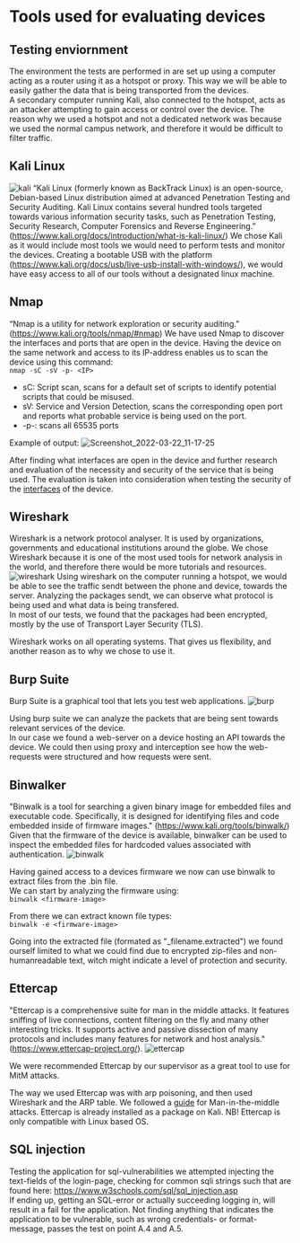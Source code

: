 
# Tools used for evaluating devices

## Testing enviornment
The environment the tests are performed in are set up using a computer acting as a router using it as a hotspot or proxy. This way we will be able to easily gather the data that is being transported from the devices.  
A secondary computer running Kali, also connected to the hotspot, acts as an attacker attempting to gain access or control over the device. The reason why we used a hotspot and not a dedicated network was because we used the normal campus network, and therefore it would be difficult to filter traffic.


## Kali Linux
![kali](https://user-images.githubusercontent.com/98017528/159913136-72ea965a-3430-41c5-932d-ab37b8b7999e.png)
“Kali Linux (formerly known as BackTrack Linux) is an open-source, Debian-based Linux distribution aimed at advanced Penetration Testing and Security Auditing. Kali Linux contains several hundred tools targeted towards various information security tasks, such as Penetration Testing, Security Research, Computer Forensics and Reverse Engineering.” (https://www.kali.org/docs/introduction/what-is-kali-linux/)
We chose Kali as it would include most tools we would need to perform tests and monitor the devices. Creating a bootable USB with the platform (https://www.kali.org/docs/usb/live-usb-install-with-windows/), we would have easy access to all of our tools without a designated linux machine.

## Nmap
“Nmap is a utility for network exploration or security auditing.” (https://www.kali.org/tools/nmap/#nmap)
We have used Nmap to discover the interfaces and ports that are open in the device. Having the device on the same network and access to its IP-address enables us to scan the device using this command:  
```nmap -sC -sV -p- <IP>```
- sC: Script scan, scans for a default set of scripts to identify potential scripts that could be misused.
- sV: Service and Version Detection, scans the corresponding open port and reports what probable service is being used on the port.
- -p-: scans all 65535 ports

Example of output:
![Screenshot_2022-03-22_11-17-25](https://user-images.githubusercontent.com/98017528/159465247-7c69ae95-9645-47d6-9ed9-79caa135f1f5.png)

After finding what interfaces are open in the device and further research and evaluation of the necessity and security  of the service that is being used.
The evaluation is taken into consideration when testing the security of the [interfaces](https://github.com/janstrng/Evaluating-IoT-devices/blob/main/Framework.md#interfaces) of the device.


## Wireshark
Wireshark is a network protocol analyser. It is used by organizations, governments and educational institutions around the globe. We chose Wireshark because it is one of the most used tools for network analysis in the world, and therefore there would be more tutorials and resources.
![wireshark](https://user-images.githubusercontent.com/98017528/159920105-bd147713-f39a-4c41-8339-2ee758d05d3e.png)
Using wireshark on the computer running a hotspot, we would be able to see the traffic sendt between the phone and device, towards the server. Analyzing the packages sendt, we can observe what protocol is being used and what data is being transfered.  
In most of our tests, we found that the packages had been encrypted, mostly by the use of Transport Layer Security (TLS).


Wireshark works on all operating systems. That gives us flexibility, and another reason as to why we chose to use it.

## Burp Suite
Burp Suite is a graphical tool that lets you test web applications.
![burp](https://user-images.githubusercontent.com/98017528/159920099-27b1463c-b8e9-4c1c-b910-ae2757342313.png)

Using burp suite we can analyze the packets that are being sent towards relevant services of the device.  
In our case we found a web-server on a device hosting an API towards the device. We could then using proxy and interception see how the web-requests were structured and how requests were sent.

## Binwalker
"Binwalk is a tool for searching a given binary image for embedded files and executable code. Specifically, it is designed for identifying files and code embedded inside of firmware images." (https://www.kali.org/tools/binwalk/)  
Given that the firmware of the device is available, binwalker can be used to inspect the embedded files for hardcoded values associated with authentication. 
![binwalk](https://user-images.githubusercontent.com/98017528/159920094-c4717241-90d2-43e0-933a-fbefe1d6b4de.png)

Having gained access to a devices firmware we now can use binwalk to extract files from the .bin file.  
We can start by analyzing the firmware using:   
```binwalk <firmware-image>```  

From there we can extract known file types:  
```binwalk -e <firmware-image>```  

Going into the extracted file (formated as "_filename.extracted") we found ourself limited to what we could find due to encrypted zip-files and non-humanreadable text, witch might indicate a level of protection and security.

## Ettercap
"Ettercap is a comprehensive suite for man in the middle attacks. It features sniffing of live connections, content filtering on the fly and many other interesting tricks. It supports active and passive dissection of many protocols and includes many features for network and host analysis." (https://www.ettercap-project.org/). 
![ettercap](https://user-images.githubusercontent.com/98017528/159920102-4bead2dd-4aba-403d-a41e-f9cf35d97fcf.png)

We were recommended Ettercap by our supervisor as a great tool to use for MitM attacks. 

The way we used Ettercap was with arp poisoning, and then used Wireshark and the ARP table. We followed a [guide](https://pentestmag.com/ettercap-tutorial-for-windows/) for Man-in-the-middle attacks. Ettercap is already installed as a package on Kali. NB! Ettercap is only compatible with Linux based OS.

## SQL injection
Testing the application for sql-vulnerabilities we attempted injecting the text-fields of the login-page, checking for common sqli strings such that are found here: https://www.w3schools.com/sql/sql_injection.asp  
If ending up, getting an SQL-error or actually succeeding logging in, will result in a fail for the application.
Not finding anything that indicates the application to be vulnerable, such as wrong credentials- or format-message, passes the test on point A.4 and  A.5.
